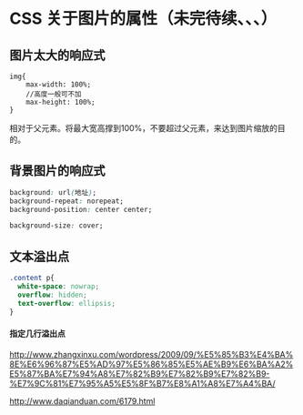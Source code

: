 # CSS 关于图片的属性（未完待续、、、）

## 图片太大的响应式

```
img{
	max-width: 100%;
	//高度一般可不加
	max-height: 100%;
}

```

相对于父元素。将最大宽高撑到100%，不要超过父元素，来达到图片缩放的目的。



## 背景图片的响应式

```css
background: url(地址);
background-repeat: norepeat;
background-position: center center;

background-size: cover;
```


## 文本溢出点
```css
.content p{
  white-space: nowrap;
  overflow: hidden;
  text-overflow: ellipsis;
}
```

#### 指定几行溢出点



http://www.zhangxinxu.com/wordpress/2009/09/%E5%85%B3%E4%BA%8E%E6%96%87%E5%AD%97%E5%86%85%E5%AE%B9%E6%BA%A2%E5%87%BA%E7%94%A8%E7%82%B9%E7%82%B9%E7%82%B9-%E7%9C%81%E7%95%A5%E5%8F%B7%E8%A1%A8%E7%A4%BA/

http://www.daqianduan.com/6179.html